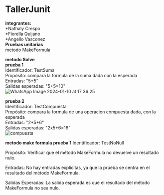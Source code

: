 # TallerJunit
**integrantes:**  
*Nathaly Crespo  
*Fiorella Quijano  
*Angello Vasconez  
**Pruebas unitarias**     
metodo MakeFormula


**metodo Solve**    
**prueba 1**  
Identificador: TestSuma  
Propósito: compara la formula de la suma dada con la esperada  
Entradas: "5+5"  
Salidas esperadas: "5+5=10"  
![WhatsApp Image 2024-01-10 at 17 36 25](https://github.com/Nathscrespo/TallerJunit/assets/89329395/c65505e4-2b94-4323-bf6b-a79cb7fa81a2)  

**prueba 2**  
Identificador: TestCompuesta  
Propósito: compara la formula de una operacion compuesta dada, con la esperada  
Entradas: "2*5+6"  
Salidas esperadas: "2x5+6=16"  
![compuesta](https://github.com/Nathscrespo/TallerJunit/assets/89329395/7d3764b3-3979-45ba-8e45-a34156237bac)  

**metodo make formula** 
**prueba 1**
Identificador: TestNoNull

Propósito: Verificar que el método MakeFormula no devuelve un resultado nulo.

Entradas: No hay entradas explícitas, ya que la prueba se centra en el resultado del método MakeFormula.

Salidas Esperadas: La salida esperada es que el resultado del método MakeFormula no sea nulo.
